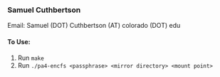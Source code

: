 ### Samuel Cuthbertson
Email: Samuel (DOT) Cuthbertson (AT) colorado (DOT) edu

#### To Use:
1. Run ``make``
2. Run ``./pa4-encfs <passphrase> <mirror directory> <mount point>``
